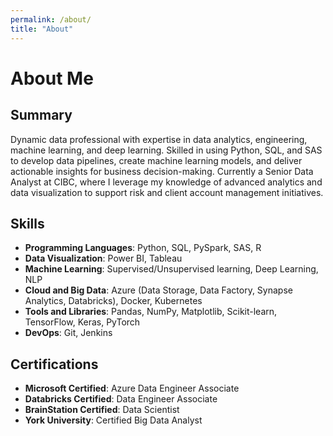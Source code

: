 ```yaml
---
permalink: /about/
title: "About"
---
```


# About Me

## Summary
Dynamic data professional with expertise in data analytics, engineering, machine learning, and deep learning. Skilled in using Python, SQL, and SAS to develop data pipelines, create machine learning models, and deliver actionable insights for business decision-making. Currently a Senior Data Analyst at CIBC, where I leverage my knowledge of advanced analytics and data visualization to support risk and client account management initiatives.

## Skills
- **Programming Languages**: Python, SQL, PySpark, SAS, R
- **Data Visualization**: Power BI, Tableau
- **Machine Learning**: Supervised/Unsupervised learning, Deep Learning, NLP
- **Cloud and Big Data**: Azure (Data Storage, Data Factory, Synapse Analytics, Databricks), Docker, Kubernetes
- **Tools and Libraries**: Pandas, NumPy, Matplotlib, Scikit-learn, TensorFlow, Keras, PyTorch
- **DevOps**: Git, Jenkins

## Certifications
- **Microsoft Certified**: Azure Data Engineer Associate
- **Databricks Certified**: Data Engineer Associate
- **BrainStation Certified**: Data Scientist
- **York University**: Certified Big Data Analyst